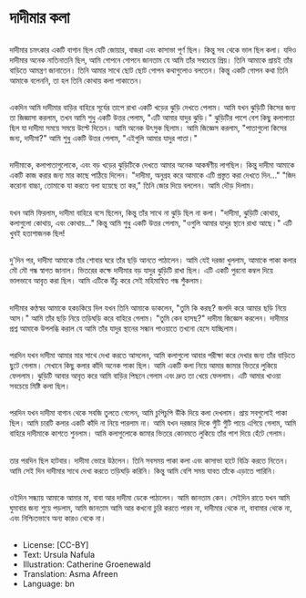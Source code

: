 # দাদীমার কলা

##
দাদীমার চমৎকার একটি বাগান ছিল যেটি জোয়ার, বাজরা এবং কাসাভা পূর্ণ ছিল। কিন্তু সব থেকে ভাল ছিল কলা। যদিও দাদীমার অনেক নাতিনাতনি ছিল, আমি গোপনে গোপনে জানতাম যে আমি তাঁর সবচেয়ে প্রিয়। তিনি আমাকে প্রায়ই তাঁর বাড়িতে আমন্ত্রণ জানাতেন। তিনি আমার সাথে ছোট ছোট গোপন কথাগুলোও বলতেন। কিন্তু একটি গোপন কথা তিনি আমাকে বলেননি, তা হল তিনি কোথায় কলা পাকাতেন।

##
একদিন আমি দাদীমার বাড়ির বাহিরে সূর্যের তাপে রাখা একটি খড়ের ঝুড়ি দেখতে পেলাম। আমি যখন ঝুড়িটি কিসের জন্য তা জিজ্ঞাসা করলাম, তখন আমি শুধু একটি উত্তর পেলাম, "এটি আমার যাদুর ঝুড়ি।" ঝুড়িটির পাশে বেশ কিছু কলাপাতা ছিল যা দাদীমা সময়ে সময়ে উল্টে দিতেন। আমি অনেক উৎসুক ছিলাম। আমি জিজ্ঞেস করলাম, "পাতাগুলো কিসের জন্য, দাদীমা?" আমি শুধু একটি উত্তর পেলাম, "এইগুলি আমার যাদুর পাতা।"

##
দাদীমাকে, কলাপাতাগুলোকে, এবং বড় খড়ের ঝুড়িটিকে দেখতে আমার অনেক আকর্ষণীয় লাগছিল। কিন্তু দাদীমা আমাকে একটি কাজ করার জন্য মার কাছে পাঠিয়ে দিলেন। "দাদীমা, অনুগ্রহ করে আমাকে এটি প্রস্তুত করা দেখতে দিন..." "জিদ করোনা বাচ্চা, তোমাকে যা করতে বলা হয়েছে তা কর," তিনি জোর দিয়ে বললেন। আমি দৌড় দিলাম।

##
যখন আমি ফিরলাম, দাদীমা বাহিরে বসে ছিলেন, কিন্তু তাঁর সাথে না ঝুড়ি ছিল না কলা। "দাদীমা, ঝুড়িটি কোথায়, কলাগুলো কোথায়, এবং কোথায়..." কিন্তু আমি শুধু একটি উত্তর পেলাম, "ওগুলি আমার যাদুর স্থানে রাখা আছে।" এটি খুবই হতাশাজনক ছিল!

##
দু'দিন পর, দাদীমা আমাকে তাঁর শোবার ঘরে তাঁর ছড়ি আনতে পাঠালেন। আমি যেই দরজা খুললাম, আমাকে পাকা কলার মৌ মৌ গন্ধ স্বাগত জানাল। ভিতরের কক্ষে দাদীমার বড় যাদুর ঝুড়িটি রাখা ছিল। এটি একটি পুরনো কম্বল দিয়ে ভালভাবে আবৃত করা ছিল। আমি এটিকে উঁচু করে সেই মহিমান্বিত গন্ধ শুঁকলাম।

##
দাদীমার কণ্ঠস্বর আমাকে হকচকিয়ে দিল যখন তিনি আমাকে ডাকলেন, "তুমি কি করছ? জলদি করে আমার ছড়ি নিয়ে আস।" আমি তাঁর ছড়ি নিয়ে তড়িঘড়ি করে বাহিরে গেলাম। "তুমি কেন হাসছ?" দাদীমা জিজ্ঞেস করলেন। দাদীমার প্রশ্ন আমাকে উপলব্ধি করাল যে আমি তাঁর যাদুর স্থানের সন্ধান পাওয়াতে তখনো হেসে যাচ্ছিলাম।

##
পরদিন যখন দাদীমা আমার মার সাথে দেখা করতে আসলেন, আমি কলাগুলো আবার পরীক্ষা করে দেখার জন্য তাঁর বাড়িতে ছুটে গেলাম। সেখানে কিছু কলার কাঁদি অনেক পাকা ছিল। আমি একটি কলা নিয়ে আমার জামার ভিতরে লুকিয়ে ফেললাম। ঝুড়িটি আবার আবৃত করে আমি বাড়ির পিছনে গেলাম এবং দ্রুত তা খেয়ে ফেললাম। এটি আমার খাওয়া সবচেয়ে মিষ্টি কলা ছিল।

##
পরদিন যখন দাদীমা বাগান থেকে সবজি তুলতে গেলেন, আমি চুপিচুপি উঁকি দিয়ে কলা দেখলাম। প্রায় সবগুলোই পাকা ছিল। আমি চারটি কলার একটি কাঁদি না নিয়ে পারলাম না। আমি যখন দরজার দিকে গুঁটি গুঁটি পায়ে এগিয়ে গেলাম, আমি বাহিরে দাদীমাকে কাশতে শুনলাম। আমি কলাগুলোকে জামার ভিতরে কোনমতে লুকিয়ে তাঁর পাশ দিয়ে হেঁটে গেলাম।

##
তার পরদিন ছিল হাটবার। দাদীমা ভোরে উঠলেন। তিনি সবসময় পাকা কলা এবং কাসাভা হাটে বিক্রি করতে নিতেন। আমি সেই দিন দাদীমার সাথে দেখা করতে তড়িঘড়ি করিনি। কিন্তু আমি বেশি সময় যাবত তাঁকে এড়াতে পারিনি।

##
ওইদিন সন্ধ্যায় আমাকে আমার মা, বাবা আর দাদীমা ডেকে পাঠালেন। আমি জানতাম কেন। সেইদিন রাতে যখন আমি ঘুমাবার জন্য শুয়ে পড়লাম, আমি জানতাম আমি আর কখনো চুরি করতে পারব না, দাদীমার থেকে না, বাবামার থেকে না, এবং নিশ্চিতভাবে অন্য কারও থেকে না।

##
* License: [CC-BY]
* Text: Ursula Nafula
* Illustration: Catherine Groenewald
* Translation: Asma Afreen
* Language: bn
